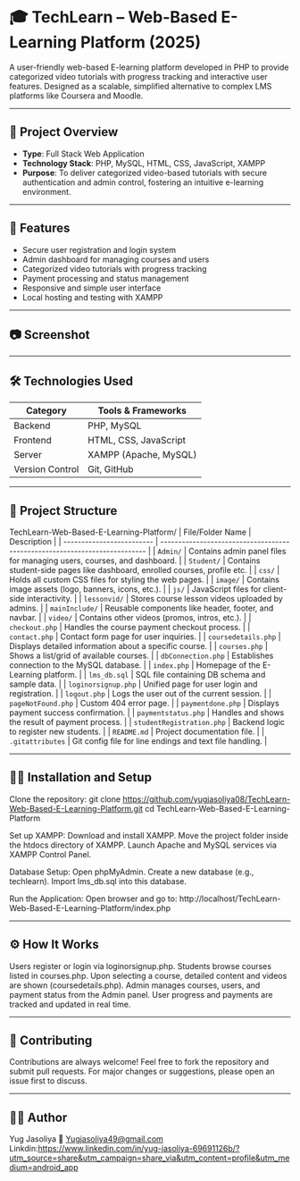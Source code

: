 # 🎓 TechLearn – Web-Based E-Learning Platform (2025)

A user-friendly web-based E-learning platform developed in PHP to provide categorized video tutorials with progress tracking and interactive user features. Designed as a scalable, simplified alternative to complex LMS platforms like Coursera and Moodle.

---

## 📌 Project Overview

- **Type**: Full Stack Web Application  
- **Technology Stack**: PHP, MySQL, HTML, CSS, JavaScript, XAMPP  
- **Purpose**: To deliver categorized video-based tutorials with secure authentication and admin control, fostering an intuitive e-learning environment.

---

## 🚀 Features

- Secure user registration and login system  
- Admin dashboard for managing courses and users  
- Categorized video tutorials with progress tracking  
- Payment processing and status management  
- Responsive and simple user interface  
- Local hosting and testing with XAMPP  

---

## 📷 Screenshot

---

## 🛠️ Technologies Used

| Category         | Tools & Frameworks                  |
|------------------|-------------------------------------|
| Backend          | PHP, MySQL                         |
| Frontend         | HTML, CSS, JavaScript              |
| Server           | XAMPP (Apache, MySQL)              |
| Version Control  | Git, GitHub                       |

---

## 📁 Project Structure

TechLearn-Web-Based-E-Learning-Platform/
| File/Folder Name          | Description                                                                |
| ------------------------- | -------------------------------------------------------------------------- |
| `Admin/`                  | Contains admin panel files for managing users, courses, and dashboard.     |
| `Student/`                | Contains student-side pages like dashboard, enrolled courses, profile etc. |
| `css/`                    | Holds all custom CSS files for styling the web pages.                      |
| `image/`                  | Contains image assets (logo, banners, icons, etc.).                        |
| `js/`                     | JavaScript files for client-side interactivity.                            |
| `lessonvid/`              | Stores course lesson videos uploaded by admins.                            |
| `mainInclude/`            | Reusable components like header, footer, and navbar.                       |
| `video/`                  | Contains other videos (promos, intros, etc.).                              |
| `checkout.php`            | Handles the course payment checkout process.                               |
| `contact.php`             | Contact form page for user inquiries.                                      |
| `coursedetails.php`       | Displays detailed information about a specific course.                     |
| `courses.php`             | Shows a list/grid of available courses.                                    |
| `dbConnection.php`        | Establishes connection to the MySQL database.                              |
| `index.php`               | Homepage of the E-Learning platform.                                       |
| `lms_db.sql`              | SQL file containing DB schema and sample data.                             |
| `loginorsignup.php`       | Unified page for user login and registration.                              |
| `logout.php`              | Logs the user out of the current session.                                  |
| `pageNotFound.php`        | Custom 404 error page.                                                     |
| `paymentdone.php`         | Displays payment success confirmation.                                     |
| `paymentstatus.php`       | Handles and shows the result of payment process.                           |
| `studentRegistration.php` | Backend logic to register new students.                                    |
| `README.md`               | Project documentation file.                                                |
| `.gitattributes`          | Git config file for line endings and text file handling.                   |

---

## 🧑‍💻 Installation and Setup
Clone the repository:
git clone https://github.com/yugjasoliya08/TechLearn-Web-Based-E-Learning-Platform.git
cd TechLearn-Web-Based-E-Learning-Platform

Set up XAMPP:
Download and install XAMPP.
Move the project folder inside the htdocs directory of XAMPP.
Launch Apache and MySQL services via XAMPP Control Panel.

Database Setup:
Open phpMyAdmin.
Create a new database (e.g., techlearn).
Import lms_db.sql into this database.

Run the Application:
Open browser and go to:
http://localhost/TechLearn-Web-Based-E-Learning-Platform/index.php

---

## ⚙️ How It Works
Users register or login via loginorsignup.php.
Students browse courses listed in courses.php.
Upon selecting a course, detailed content and videos are shown (coursedetails.php).
Admin manages courses, users, and payment status from the Admin panel.
User progress and payments are tracked and updated in real time.

---

## 🤝 Contributing
Contributions are always welcome!
Feel free to fork the repository and submit pull requests.
For major changes or suggestions, please open an issue first to discuss.

---

## 👨‍💻 Author
Yug Jasoliya
📧 Yugjasoliya49@gmail.com
Linkdin:https://www.linkedin.com/in/yug-jasoliya-69691126b/?utm_source=share&utm_campaign=share_via&utm_content=profile&utm_medium=android_app
